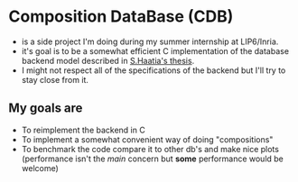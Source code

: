 # Composition DataBase (CDB)

- is a side project I'm doing during my summer internship at LIP6/Inria. 
- it's goal is to be a somewhat efficient C implementation of the database backend model described in [S.Haatia's thesis](https://theses.hal.science/tel-04291337/document).
- I might not respect all of the specifications of the backend but I'll try to stay close from it.

## My goals are

- To reimplement the backend in C
- To implement a somewhat convenient way of doing "compositions" 
- To benchmark the code compare it to other db's and make nice plots (performance isn't the *main* concern but **some** performance would be welcome)
